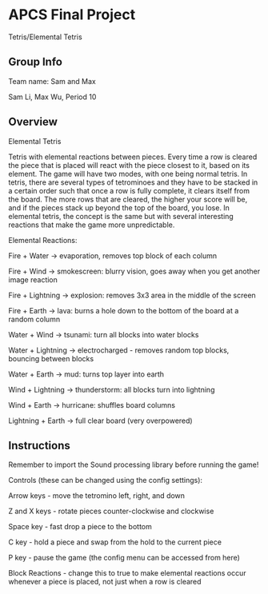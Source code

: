 # APCS Final Project
Tetris/Elemental Tetris
## Group Info
Team name: Sam and Max 

Sam Li, Max Wu, Period 10
## Overview
Elemental Tetris

Tetris with elemental reactions between pieces. Every time a row is cleared the piece that is placed will react with the piece closest to it, based on its element. The game will have two modes, with one being normal tetris. In tetris, there are several types of tetrominoes and they have to be stacked in a certain order such that once a row is fully complete, it clears itself from the board. The more rows that are cleared, the higher your score will be, and if the pieces stack up beyond the top of the board, you lose. In elemental tetris, the concept is the same but with several interesting reactions that make the game more unpredictable.

Elemental Reactions:

Fire + Water → evaporation, removes top block of each column

Fire + Wind → smokescreen: blurry vision, goes away when you get another image reaction

Fire + Lightning → explosion: removes 3x3 area in the middle of the screen

Fire + Earth → lava: burns a hole down to the bottom of the board at a random column

Water + Wind → tsunami: turn all blocks into water blocks

Water + Lightning → electrocharged - removes random top blocks, bouncing between blocks

Water + Earth → mud: turns top layer into earth

Wind + Lightning → thunderstorm: all blocks turn into lightning

Wind + Earth → hurricane: shuffles board columns

Lightning + Earth → full clear board (very overpowered)


## Instructions
Remember to import the Sound processing library before running the game!

Controls (these can be changed using the config settings):

Arrow keys - move the tetromino left, right, and down

Z and X keys - rotate pieces counter-clockwise and clockwise

Space key - fast drop a piece to the bottom

C key - hold a piece and swap from the hold to the current piece

P key - pause the game (the config menu can be accessed from here)

Block Reactions - change this to true to make elemental reactions occur whenever a piece is placed, not just when a row is cleared




